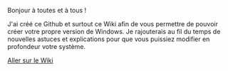 Bonjour à toutes et à tous !

J'ai créé ce Github et surtout ce Wiki afin de vous permettre de pouvoir créer votre propre version de Windows.
Je rajouterais au fil du temps de nouvelles astuces et explications pour que vous puissiez modifier en profondeur votre système.

[Aller sur le Wiki](https://github.com/KORSiRO/CYW/wiki)
